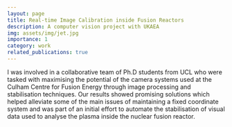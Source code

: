 ```yaml
---
layout: page
title: Real-time Image Calibration inside Fusion Reactors
description: A computer vision project with UKAEA
img: assets/img/jet.jpg
importance: 1
category: work
related_publications: true
---
```


I was involved in a collaborative team of Ph.D students from UCL who were tasked with maximising the potential of the camera systems used at the Culham Centre for Fusion Energy through image processing and stabilisation techniques. Our results showed promising solutions which helped alleviate some of the main issues of maintaining a fixed coordinate system and was part of an initial effort to automate the stabilisation of visual data used to analyse the plasma inside the nuclear fusion reactor.